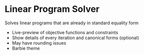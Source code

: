 # Linear Program Solver
Solves linear programs that are already in standard equality form
- Live-preview of objective functions and constraints 
- Show details of every iteration and canonical forms (optional)
- May have rounding issues
- Barbie theme
